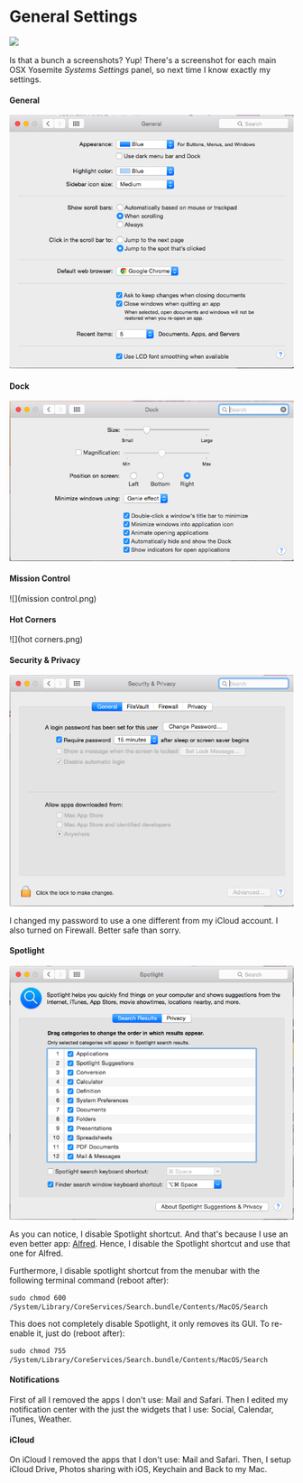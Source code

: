 # General Settings

![](http://i.imgur.com/TxCNrcD.gif)

Is that a bunch a screenshots? Yup! There's a screenshot for each main OSX Yosemite *Systems Settings* panel, so next time I know exactly my settings.

#### General

![](general.png)


#### Dock

![](dock.png)


#### Mission Control

![](mission control.png)


#### Hot Corners

![](hot corners.png)

#### Security & Privacy

![](security.png)

I changed my password to use a one different from my iCloud account. I also turned on Firewall. Better safe than sorry.


#### Spotlight

![](spotlight.png)

As you can notice, I disable Spotlight shortcut. And that's because I use an even better app: [Alfred](http://www.alfredapp.com/). Hence, I disable the Spotlight shortcut and use that one for Alfred. 

Furthermore, I disable spotlight shortcut from the menubar with the following terminal command (reboot after):

```shell
sudo chmod 600 /System/Library/CoreServices/Search.bundle/Contents/MacOS/Search
```

This does not completely disable Spotlight, it only removes its GUI. To re-enable it, just do (reboot after):

```shell
sudo chmod 755 /System/Library/CoreServices/Search.bundle/Contents/MacOS/Search
```

#### Notifications

First of all I removed the apps I don't use: Mail and Safari. Then I edited my notification center with the just the widgets that I use: Social, Calendar, iTunes, Weather.


#### iCloud

On iCloud I removed the apps that I don't use: Mail and Safari. Then, I setup iCloud Drive, Photos sharing with iOS, Keychain and Back to my Mac.

